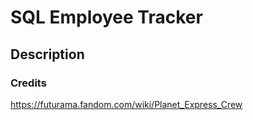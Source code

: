 # SQL Employee Tracker

## Description


### Credits
https://futurama.fandom.com/wiki/Planet_Express_Crew

